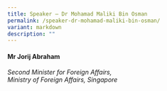 ```yaml
---
title: Speaker – Dr Mohamad Maliki Bin Osman
permalink: /speaker-dr-mohamad-maliki-bin-osman/
variant: markdown
description: ""
---
```

#### **Mr Jorij Abraham**

*Second Minister for Foreign Affairs, <br> Ministry of Foreign Affairs, Singapore*